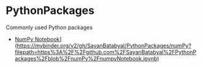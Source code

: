 # PythonPackages
Commonly used Python packages

- [NumPy Notebook](https://mybinder.org/badge_logo.svg)](https://mybinder.org/v2/gh/SayanBatabyal/PythonPackages/numPy?filepath=https%3A%2F%2Fgithub.com%2FSayanBatabyal%2FPythonPackages%2Fblob%2FnumPy%2FnumpyNotebook.ipynb)
